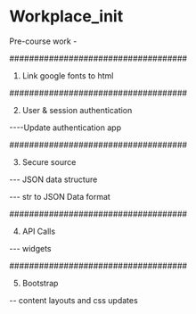 # Workplace_init
Pre-course work -

####################################

1. Link google fonts to html

####################################

2. User & session authentication 

----Update authentication app

####################################

3. Secure source 

--- JSON data structure

--- str to JSON Data format

####################################

4. API Calls

 --- widgets

####################################

5. Bootstrap

-- content layouts and css updates